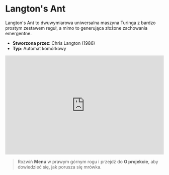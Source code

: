 ﻿# Langton's Ant

Langton's Ant to dwuwymiarowa uniwersalna maszyna Turinga z bardzo prostym zestawem reguł, a mimo to generująca złożone zachowania emergentne.

- **Stworzona przez**: Chris Langton (1986)
- **Typ**: Automat komórkowy

<iframe width="100%" height="315" src="https://www.youtube.com/embed/7x9J7rsLC50?si=4Ici06d0pUYcRg8x" title="YouTube video player" frameborder="0" allow="accelerometer; autoplay; clipboard-write; encrypted-media; gyroscope; picture-in-picture; web-share" referrerpolicy="strict-origin-when-cross-origin" allowfullscreen></iframe>

> Rozwiń **Menu** w prawym górnym rogu i przejdź do **O projekcie**, aby dowiedzieć się, jak porusza się mrówka.